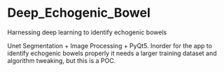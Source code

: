# Deep_Echogenic_Bowel
Harnessing deep learning to identify echogenic bowels

Unet Segmentation + Image Processing + PyQt5.
Inorder for the app to identify echogenic bowels properly it needs a larger training dataset and algorithm tweaking, but this is a POC. 
